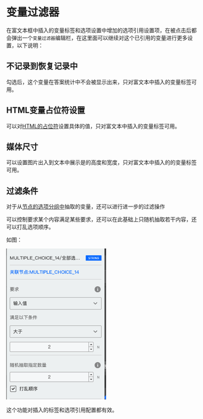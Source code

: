 # 变量过滤器

在富文本框中插入的变量标签和选项设置中增加的选项引用设置项，在被点击后都会弹出一个`变量过滤器`编辑栏，在这里面可以继续对这个已引用的变量进行更多设置，以下说明：

## 不记录到恢复记录中
勾选后，这个变量在答案统计中不会被显示出来，只对富文本中插入的变量标签可用。

## HTML变量占位符设置
可以对[HTML的占位符](./html-type.md)设置具体的值，只对富文本中插入的变量标签可用。

## 媒体尺寸
可以设置图片出入到文本中展示是的高度和宽度，只对富文本中插入的的变量标签可用。

## 过滤条件
对于从[节点的选项分组中](./implict.md#节点中抽取的常用变量组)抽取的变量，还可以进行进一步的过滤操作

可以控制要求某个内容满足某些要求，还可以在此基础上只随机抽取若干内容，还可以打乱选项顺序。

如图：

<img src='./images/var-filter.png' height='400'>

这个功能对插入的标签和选项引用配置都有效。